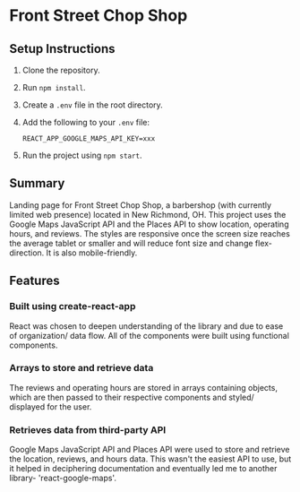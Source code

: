 # Front Street Chop Shop

## Setup Instructions

1. Clone the repository.
2. Run `npm install`.
3. Create a `.env` file in the root directory.
4. Add the following to your `.env` file:

   ```env
   REACT_APP_GOOGLE_MAPS_API_KEY=xxx
   ```

5. Run the project using `npm start`.



## Summary
Landing page for Front Street Chop Shop, a barbershop (with currently limited web presence) located in New Richmond, OH.
This project uses the Google Maps JavaScript API and the Places API to show location, operating hours, and reviews. 
The styles are responsive once the screen size reaches the average tablet or smaller and will reduce font size and change flex-direction. It is also mobile-friendly.

## Features

### Built using create-react-app
React was chosen to deepen understanding of the library and due to ease of organization/ data flow. All of the components were built using functional components. 

### Arrays to store and retrieve data
The reviews and operating hours are stored in arrays containing objects, which are then passed to their respective components and styled/ displayed for the user. 

### Retrieves data from third-party API
Google Maps JavaScript API and Places API were used to store and retrieve the location, reviews, and hours data. This wasn't the easiest API to use, but it helped in deciphering documentation and eventually led me to another library- 'react-google-maps'.
